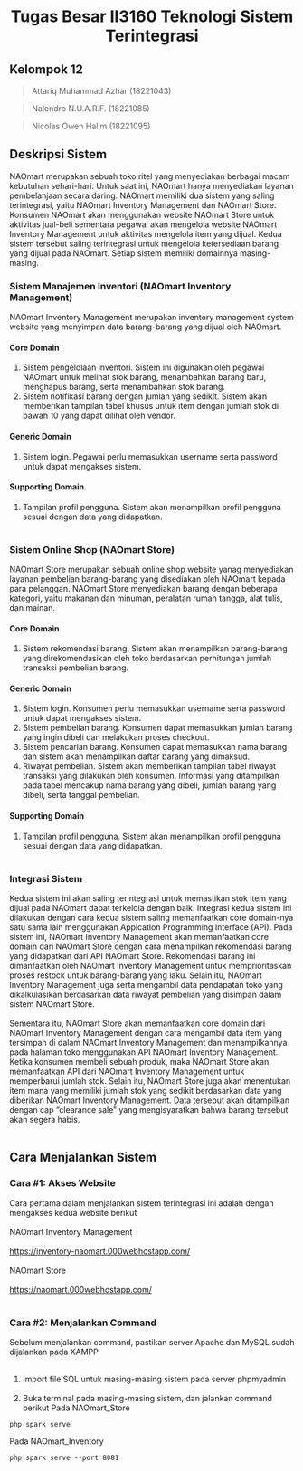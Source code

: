 <h1 align="center"> Tugas Besar II3160 Teknologi Sistem Terintegrasi</h1>

## Kelompok 12
  >Attariq Muhammad Azhar (18221043)
  
  >Nalendro N.U.A.R.F. (18221085)

  >Nicolas Owen Halim	(18221095)

## Deskripsi Sistem
NAOmart merupakan sebuah toko ritel yang menyediakan berbagai macam kebutuhan sehari-hari. Untuk saat ini, NAOmart hanya menyediakan layanan pembelanjaan secara daring. NAOmart memiliki dua sistem yang saling terintegrasi, yaitu NAOmart Inventory Management dan NAOmart Store. Konsumen NAOmart akan menggunakan website NAOmart Store untuk aktivitas jual-beli sementara pegawai akan mengelola website NAOmart Inventory Management untuk aktivitas mengelola item yang dijual. Kedua sistem tersebut saling terintegrasi untuk mengelola ketersediaan barang yang dijual pada NAOmart. Setiap sistem memiliki domainnya masing-masing. 

### Sistem Manajemen Inventori (NAOmart Inventory Management)
NAOmart Inventory Management merupakan inventory management system website yang menyimpan data barang-barang yang dijual oleh NAOmart. 
#### Core Domain
1. Sistem pengelolaan inventori. Sistem ini digunakan oleh pegawai NAOmart untuk melihat stok barang, menambahkan barang baru, menghapus barang, serta menambahkan stok barang. 
2. Sistem notifikasi barang dengan jumlah yang sedikit. Sistem akan memberikan tampilan tabel khusus untuk item dengan jumlah stok di bawah 10 yang dapat dilihat oleh vendor.
#### Generic Domain 
1. Sistem login. Pegawai perlu memasukkan username serta password untuk dapat mengakses sistem.
#### Supporting Domain
1. Tampilan profil pengguna. Sistem akan menampilkan profil pengguna sesuai dengan data yang didapatkan.
<br></br>
### Sistem Online Shop (NAOmart Store)
NAOmart Store merupakan sebuah online shop website yanag menyediakan layanan pembelian barang-barang yang disediakan oleh NAOmart kepada para pelanggan. NAOmart Store menyediakan barang dengan beberapa kategori, yaitu makanan dan minuman, peralatan rumah tangga, alat tulis, dan mainan.  
#### Core Domain
1. Sistem rekomendasi barang. Sistem akan menampilkan barang-barang yang direkomendasikan oleh toko berdasarkan perhitungan jumlah transaksi pembelian barang.
#### Generic Domain 
1. Sistem login. Konsumen perlu memasukkan username serta password untuk dapat mengakses sistem.
2. Sistem pembelian barang. Konsumen dapat memasukkan jumlah barang yang ingin dibeli dan melakukan proses checkout. 
3. Sistem pencarian barang. Konsumen dapat memasukkan nama barang dan sistem akan menampilkan daftar barang yang dimaksud.
4. Riwayat pembelian. Sistem akan memberikan tampilan tabel riwayat transaksi yang dilakukan oleh konsumen. Informasi yang ditampilkan pada tabel mencakup nama barang yang dibeli, jumlah barang yang dibeli, serta tanggal pembelian.
#### Supporting Domain
1. Tampilan profil pengguna. Sistem akan menampilkan profil pengguna sesuai dengan data yang didapatkan.
<br></br>

### Integrasi Sistem
Kedua sistem ini akan saling terintegrasi untuk memastikan stok item yang dijual pada NAOmart dapat terkelola dengan baik. Integrasi kedua sistem ini dilakukan dengan cara kedua sistem saling memanfaatkan core domain-nya satu sama lain menggunakan Applcation Programming Interface (API). Pada sistem ini, NAOmart Inventory Management akan memanfaatkan core domain dari NAOmart Store dengan cara menampilkan rekomendasi barang yang didapatkan dari API NAOmart Store. Rekomendasi barang ini dimanfaatkan oleh NAOmart Inventory Management untuk memprioritaskan proses restock untuk barang-barang yang laku. Selain itu, NAOmart Inventory Management juga serta mengambil data pendapatan toko yang dikalkulasikan berdasarkan data riwayat pembelian yang disimpan dalam sistem NAOmart Store. 
<br></br>
Sementara itu, NAOmart Store akan memanfaatkan core domain dari NAOmart Inventory Management dengan cara mengambil data item yang tersimpan di dalam NAOmart Inventory Management dan menampilkannya pada halaman toko menggunakan API NAOmart Inventory Management. Ketika konsumen membeli sebuah produk, maka NAOmart Store akan memanfaatkan API dari NAOmart Inventory Management untuk memperbarui jumlah stok. Selain itu, NAOmart Store juga akan menentukan item mana yang memiliki jumlah stok yang sedikit berdasarkan data yang diberikan NAOmart Inventory Management. Data tersebut akan ditampilkan dengan cap “clearance sale” yang mengisyaratkan bahwa barang tersebut akan segera habis.
<br></br>

## Cara Menjalankan Sistem
### Cara #1: Akses Website
Cara pertama dalam menjalankan sistem terintegrasi ini adalah dengan mengakses kedua website berikut
<br></br>
NAOmart Inventory Management
<br></br>
https://inventory-naomart.000webhostapp.com/ 
<br></br>
NAOmart Store
<br></br>
https://naomart.000webhostapp.com/ 
<br></br>
### Cara #2: Menjalankan Command
Sebelum menjalankan command, pastikan server Apache dan MySQL sudah dijalankan pada XAMPP
<br></br>
1. Import file SQL untuk masing-masing sistem pada server phpmyadmin
<br></br>
2. Buka terminal pada masing-masing sistem, dan jalankan command berikut
Pada NAOmart_Store
```
php spark serve
```
Pada NAOmart_Inventory
```
php spark serve --port 8081
```
<br></br>
